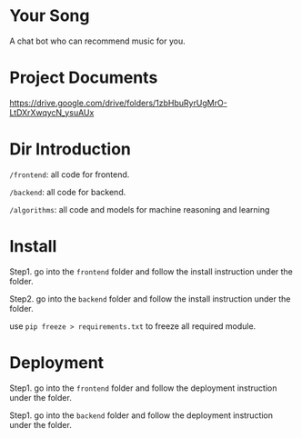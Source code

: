 # Your Song

A chat bot who can recommend music for you.

# Project Documents
https://drive.google.com/drive/folders/1zbHbuRyrUgMrO-LtDXrXwqycN_ysuAUx

# Dir Introduction
`/frontend`: all code for frontend.

`/backend`: all code for backend.

`/algorithms`: all code and models for machine reasoning and learning


# Install
Step1. go into the `frontend` folder and follow the install instruction under the folder.

Step2. go into the `backend` folder and follow the install instruction under the folder.

use `pip freeze > requirements.txt` to freeze all required module.

# Deployment
Step1. go into the `frontend` folder and follow the deployment instruction under the folder.

Step1. go into the `backend` folder and follow the deployment instruction under the folder.



